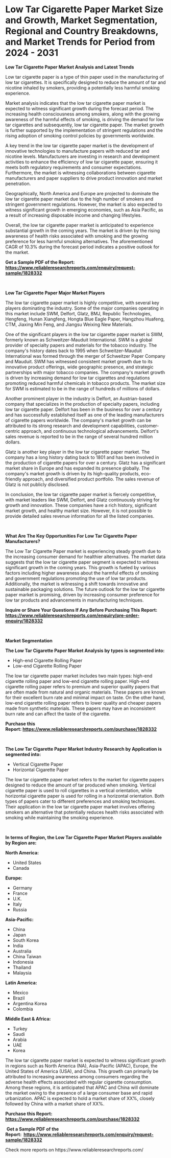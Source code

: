 <p><h1>Low Tar Cigarette Paper Market Size and Growth, Market Segmentation, Regional and Country Breakdowns, and Market Trends for Period from 2024 -  2031</h1></p><p><strong>Low Tar Cigarette Paper Market Analysis and Latest Trends</strong></p>
<p><p>Low tar cigarette paper is a type of thin paper used in the manufacturing of low tar cigarettes. It is specifically designed to reduce the amount of tar and nicotine inhaled by smokers, providing a potentially less harmful smoking experience.</p><p>Market analysis indicates that the low tar cigarette paper market is expected to witness significant growth during the forecast period. The increasing health consciousness among smokers, along with the growing awareness of the harmful effects of smoking, is driving the demand for low tar cigarettes and subsequently, low tar cigarette paper. The market growth is further supported by the implementation of stringent regulations and the rising adoption of smoking control policies by governments worldwide.</p><p>A key trend in the low tar cigarette paper market is the development of innovative technologies to manufacture papers with reduced tar and nicotine levels. Manufacturers are investing in research and development activities to enhance the efficiency of low tar cigarette paper, ensuring it meets both regulatory requirements and consumer expectations. Furthermore, the market is witnessing collaborations between cigarette manufacturers and paper suppliers to drive product innovation and market penetration.</p><p>Geographically, North America and Europe are projected to dominate the low tar cigarette paper market due to the high number of smokers and stringent government regulations. However, the market is also expected to witness significant growth in emerging economies, such as Asia Pacific, as a result of increasing disposable income and changing lifestyles.</p><p>Overall, the low tar cigarette paper market is anticipated to experience substantial growth in the coming years. The market is driven by the rising awareness of health risks associated with smoking and the growing preference for less harmful smoking alternatives. The aforementioned CAGR of 10.3% during the forecast period indicates a positive outlook for the market.</p></p>
<p><strong>Get a Sample PDF of the Report:&nbsp; <a href="https://www.reliableresearchreports.com/enquiry/request-sample/1828332">https://www.reliableresearchreports.com/enquiry/request-sample/1828332</a></strong></p>
<p>&nbsp;</p>
<p><strong>Low Tar Cigarette Paper Major Market Players</strong></p>
<p><p>The low tar cigarette paper market is highly competitive, with several key players dominating the industry. Some of the major companies operating in this market include SWM, Delfort, Glatz, BMJ, Republic Technologies, Hengfeng, Hunan Xiangfeng, Hongta Blue Eagle Paper, Hangzhou Huafeng, CTM, Jiaxing Min Feng, and Jiangsu Weixing New Materials.</p><p>One of the significant players in the low tar cigarette paper market is SWM, formerly known as Schweitzer-Mauduit International. SWM is a global provider of specialty papers and materials for the tobacco industry. The company's history dates back to 1995 when Schweitzer-Mauduit International was formed through the merger of Schweitzer Paper Company and Mauduit. SWM has witnessed consistent market growth due to its innovative product offerings, wide geographic presence, and strategic partnerships with major tobacco companies. The company's market growth is driven by increasing demand for low tar cigarettes and regulations promoting reduced harmful chemicals in tobacco products. The market size for SWM is estimated to be in the range of hundreds of millions of dollars.</p><p>Another prominent player in the industry is Delfort, an Austrian-based company that specializes in the production of specialty papers, including low tar cigarette paper. Delfort has been in the business for over a century and has successfully established itself as one of the leading manufacturers of cigarette papers worldwide. The company's market growth can be attributed to its strong research and development capabilities, customer-centric approach, and continuous technological advancements. Delfort's sales revenue is reported to be in the range of several hundred million dollars.</p><p>Glatz is another key player in the low tar cigarette paper market. The company has a long history dating back to 1801 and has been involved in the production of cigarette papers for over a century. Glatz has a significant market share in Europe and has expanded its presence globally. The company's market growth is driven by its high-quality products, eco-friendly approach, and diversified product portfolio. The sales revenue of Glatz is not publicly disclosed.</p><p>In conclusion, the low tar cigarette paper market is fiercely competitive, with market leaders like SWM, Delfort, and Glatz continuously striving for growth and innovation. These companies have a rich history, significant market growth, and healthy market size. However, it is not possible to provide detailed sales revenue information for all the listed companies.</p></p>
<p>&nbsp;</p>
<p><strong>What Are The Key Opportunities For Low Tar Cigarette Paper Manufacturers?</strong></p>
<p><p>The Low Tar Cigarette Paper market is experiencing steady growth due to the increasing consumer demand for healthier alternatives. The market data suggests that the low tar cigarette paper segment is expected to witness significant growth in the coming years. This growth is fueled by various factors including higher awareness about the harmful effects of smoking and government regulations promoting the use of low tar products. Additionally, the market is witnessing a shift towards innovative and sustainable packaging solutions. The future outlook for the low tar cigarette paper market is promising, driven by increasing consumer preference for low tar products and advancements in manufacturing techniques.</p></p>
<p><strong>Inquire or Share Your Questions If Any Before Purchasing This Report: <a href="https://www.reliableresearchreports.com/enquiry/pre-order-enquiry/1828332">https://www.reliableresearchreports.com/enquiry/pre-order-enquiry/1828332</a></strong></p>
<p>&nbsp;</p>
<p><strong>Market Segmentation</strong></p>
<p><strong>The Low Tar Cigarette Paper Market Analysis by types is segmented into:</strong></p>
<p><ul><li>High-end Cigarette Rolling Paper</li><li>Low-end Cigarette Rolling Paper</li></ul></p>
<p><p>The low tar cigarette paper market includes two main types: high-end cigarette rolling paper and low-end cigarette rolling paper. High-end cigarette rolling paper refers to premium and superior quality papers that are often made from natural and organic materials. These papers are known for their excellent burn rate and minimal impact on taste. On the other hand, low-end cigarette rolling paper refers to lower quality and cheaper papers made from synthetic materials. These papers may have an inconsistent burn rate and can affect the taste of the cigarette.</p></p>
<p><strong>Purchase this Report:&nbsp;<a href="https://www.reliableresearchreports.com/purchase/1828332">https://www.reliableresearchreports.com/purchase/1828332</a></strong></p>
<p>&nbsp;</p>
<p><strong>The Low Tar Cigarette Paper Market Industry Research by Application is segmented into:</strong></p>
<p><ul><li>Vertical Cigarette Paper</li><li>Horizontal Cigarette Paper</li></ul></p>
<p><p>The low tar cigarette paper market refers to the market for cigarette papers designed to reduce the amount of tar produced when smoking. Vertical cigarette paper is used to roll cigarettes in a vertical orientation, while horizontal cigarette paper is used for rolling in a horizontal orientation. Both types of papers cater to different preferences and smoking techniques. Their application in the low tar cigarette paper market involves offering smokers an alternative that potentially reduces health risks associated with smoking while maintaining the smoking experience.</p></p>
<p>&nbsp;</p>
<p><strong>In terms of Region, the Low Tar Cigarette Paper Market Players available by Region are:</strong></p>
<p>
    <p> <strong> North America: </strong>
        <ul>
            <li>United States</li>
            <li>Canada</li>
        </ul>
        </p> 
    <p> <strong> Europe: </strong>
        <ul>
            <li>Germany</li>
            <li>France</li>
            <li>U.K.</li>
            <li>Italy</li>
            <li>Russia</li>
        </ul>
        </p> 
    <p> <strong> Asia-Pacific: </strong>
        <ul>
            <li>China</li>
            <li>Japan</li>
            <li>South Korea</li>
            <li>India</li>
            <li>Australia</li>
            <li>China Taiwan</li>
            <li>Indonesia</li>
            <li>Thailand</li>
            <li>Malaysia</li>
        </ul>
        </p> 
    <p> <strong> Latin America: </strong>
        <ul>
            <li>Mexico</li>
            <li>Brazil</li>
            <li>Argentina Korea</li>
            <li>Colombia</li>
        </ul>
        </p> 
    <p> <strong> Middle East & Africa: </strong>
        <ul>
            <li>Turkey</li>
            <li>Saudi</li>
            <li>Arabia</li>
            <li>UAE</li>
            <li>Korea</li>
        </ul>
    </p>
    </p>
<p><p>The low tar cigarette paper market is expected to witness significant growth in regions such as North America (NA), Asia-Pacific (APAC), Europe, the United States of America (USA), and China. This growth can primarily be attributed to increasing awareness among consumers regarding the adverse health effects associated with regular cigarette consumption. Among these regions, it is anticipated that APAC and China will dominate the market owing to the presence of a large consumer base and rapid urbanization. APAC is expected to hold a market share of XX%, closely followed by China with a market share of XX%.</p></p>
<p><strong>Purchase this Report: <a href="https://www.reliableresearchreports.com/purchase/1828332">https://www.reliableresearchreports.com/purchase/1828332</a></strong></p>
<p>&nbsp;<strong>Get a Sample PDF of the Report:&nbsp;&nbsp;<a href="https://www.reliableresearchreports.com/enquiry/request-sample/1828332">https://www.reliableresearchreports.com/enquiry/request-sample/1828332</a></strong></p>
<p><strong></strong></p>
<p>Check more reports on https://www.reliableresearchreports.com/</p>